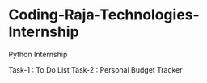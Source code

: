 # Coding-Raja-Technologies-Internship

Python Internship

Task-1 : To Do List
Task-2 : Personal Budget Tracker
